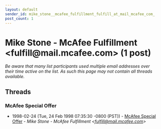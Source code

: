 ```yaml
---
layout: default
sender_id: mike_stone__mcafee_fulfillment_fulfill_at_mail_mcafee_com_
post_count: 1
---
```


# Mike Stone - McAfee Fulfillment <fulfill<span>@</span>mail.mcafee.com> (1 post)

_Be aware that many list participants used multiple email addresses over their time active on the list. As such this page may not contain all threads available._

## Threads

### McAfee Special Offer
+ 1998-02-24 (Tue, 24 Feb 1998 07:35:30 -0800 (PST)) - [McAfee Special Offer](/archive/1998/02/d165f0fbb8f8bde039d330e1b76dbfa1215547bf5a59c176de186fa0bdd13231) - _Mike Stone - McAfee Fulfillment \<fulfill@mail.mcafee.com\>_

